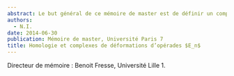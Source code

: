 ```yaml
---
abstract: Le but général de ce mémoire de master est de définir un complexe qui calcul la cohomologie des algèbres de Gerstenhaber et des complexes de déformations associés en utilisant une construction bar itérée.
authors:
  - N.I.
date: 2014-06-30
publication: Mémoire de master, Université Paris 7
title: Homologie et complexes de déformations d’opérades $E_n$
---
```


Directeur de mémoire : Benoit Fresse, Université Lille 1.
